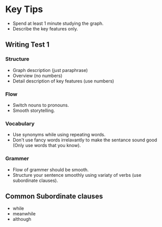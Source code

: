 
# Key Tips

- Spend at least 1 minute studying the graph.
- Describe the key features only.

## Writing Test 1

### Structure

- Graph description (just paraphrase)
- Overview (no numbers)
- Detail description of key features (use numbers)

### Flow

- Switch nouns to pronouns.
- Smooth storytelling.

### Vocabulary

- Use synonyms while using repeating words.
- Don't use fancy words irrelavantly to make the sentance sound good (Only use words that you know).

### Grammer

- Flow of grammer should be smooth.
- Structure your sentence smoothly using variaty of verbs (use subordinate clauses).

## Common Subordinate clauses

- while
- meanwhile
- although
